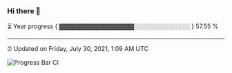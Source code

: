 ### Hi there 👋

⏳ Year progress { ▓▓▓▓▓▓▓▓▓▓▓▓▓▓▓▓▓░░░░░░░░░░░░░ } 57.55 %

---

⏰ Updated on Friday, July 30, 2021, 1:09 AM UTC

![Progress Bar CI](https://github.com/arthurbuhl/arthurbuhl/workflows/Progress%20Bar%20CI/badge.svg)

